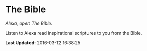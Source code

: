 # The Bible
*Alexa, open The Bible.*

Listen to Alexa read inspirational scriptures to you from the Bible.

**Last Updated:** 2016-03-12 16:38:25